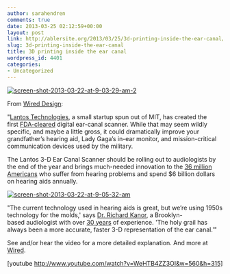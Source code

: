 ```yaml
---
author: sarahendren
comments: true
date: 2013-03-25 02:12:59+00:00
layout: post
link: http://ablersite.org/2013/03/25/3d-printing-inside-the-ear-canal/
slug: 3d-printing-inside-the-ear-canal
title: 3D printing inside the ear canal
wordpress_id: 4401
categories:
- Uncategorized
---
```


[![screen-shot-2013-03-22-at-9-03-29-am-2](http://ablersite.files.wordpress.com/2013/03/screen-shot-2013-03-22-at-9-03-29-am-2.png)](http://ablersite.files.wordpress.com/2013/03/screen-shot-2013-03-22-at-9-03-29-am-2.png)

From [Wired Design](http://www.wired.com/design/2013/03/ear-canal-3-d-scanner/):

"[Lantos Technologies](http://www.lantostechnologies.com/), a small startup spun out of MIT, has created the first [FDA-cleared](http://www.accessdata.fda.gov/cdrh_docs/pdf12/K121326.pdf) digital ear-canal scanner. While that may seem wildly specific, and maybe a little gross, it could dramatically improve your grandfather’s hearing aid, Lady Gaga’s in-ear monitor, and mission-critical communication devices used by the military.

The Lantos 3-D Ear Canal Scanner should be rolling out to audiologists by the end of the year and brings much-needed innovation to the [36 million Americans](http://www.bloomberg.com/news/2012-10-08/the-battle-to-build-and-sell-hearing-aid-alternatives.html) who suffer from hearing problems and spend $6 billion dollars on hearing aids annually.

[![screen-shot-2013-03-22-at-9-05-32-am](http://ablersite.files.wordpress.com/2013/03/screen-shot-2013-03-22-at-9-05-32-am.png)](http://ablersite.files.wordpress.com/2013/03/screen-shot-2013-03-22-at-9-05-32-am.png)

"The current technology used in hearing aids is great, but we’re using 1950s technology for the molds,' says [Dr. Richard Kanor](https://twitter.com/bkaudiology), a Brooklyn-based audiologist with over [30 years](http://hearingaidexperts.com/) of experience. 'The holy grail has always been a more accurate, faster 3-D representation of the ear canal.'"

See and/or hear the video for a more detailed explanation. And more at [Wired](http://www.wired.com/design/2013/03/ear-canal-3-d-scanner/).

[youtube http://www.youtube.com/watch?v=WeHTB4ZZ3OI&w=560&h=315]
